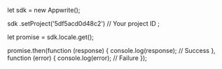 let sdk = new Appwrite();

sdk
    .setProject('5df5acd0d48c2') // Your project ID
;

let promise = sdk.locale.get();

promise.then(function (response) {
    console.log(response); // Success
}, function (error) {
    console.log(error); // Failure
});